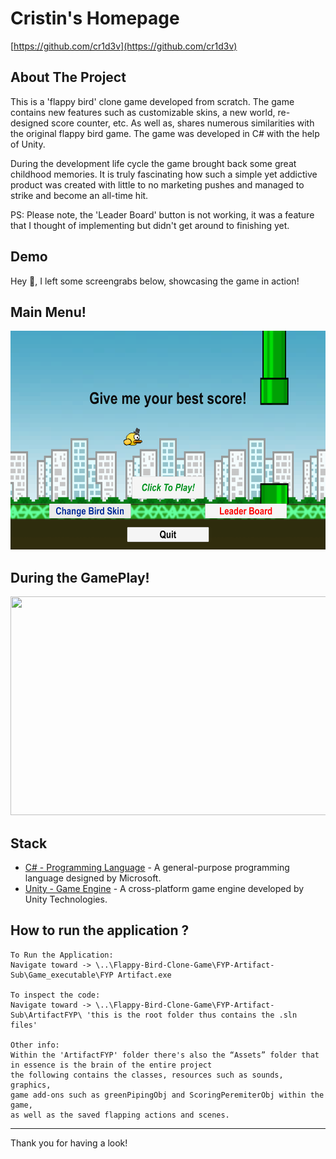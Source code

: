# Cristin's Homepage

[https://github.com/cr1d3v](https://github.com/cr1d3v)

## About The Project

This is a 'flappy bird' clone game developed from scratch. The game contains new features such as customizable skins, a new world, re-designed score counter, etc. As well as, shares numerous similarities with the original flappy bird game. The game was developed in C# with the help of Unity. 

During the development life cycle the game brought back some great childhood memories. It is truly fascinating how such a simple yet addictive product was created with little to no marketing pushes and managed to strike and become an all-time hit. 

PS: Please note, the 'Leader Board' button is not working, it was a feature that I thought of implementing but didn't get around to finishing yet.

## Demo

Hey 👋, I left some screengrabs below, showcasing the game in action!

Main Menu!
---
<img src = "./other/demo1.PNG" width="650" height="350">


During the GamePlay!
---
<img src = "./other/demo2.PNG" width="650" height="350">

## Stack

- [C# - Programming Language](https://learn.microsoft.com/en-us/dotnet/csharp/tour-of-csharp/) - A general-purpose programming language designed by Microsoft.
- [Unity - Game Engine](https://unity.com/) - A cross-platform game engine developed by Unity Technologies.

## How to run the application ?

```
To Run the Application:
Navigate toward -> \..\Flappy-Bird-Clone-Game\FYP-Artifact-Sub\Game_executable\FYP Artifact.exe

To inspect the code: 
Navigate toward -> \..\Flappy-Bird-Clone-Game\FYP-Artifact-Sub\ArtifactFYP\ 'this is the root folder thus contains the .sln files'

Other info:
Within the 'ArtifactFYP' folder there's also the “Assets” folder that in essence is the brain of the entire project
the following contains the classes, resources such as sounds, graphics,
game add-ons such as greenPipingObj and ScoringPeremiterObj within the game,
as well as the saved flapping actions and scenes.
```
---

Thank you for having a look!
